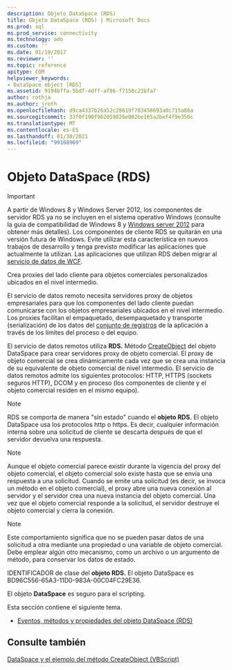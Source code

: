 ```yaml
---
description: Objeto DataSpace (RDS)
title: Objeto DataSpace (RDS) | Microsoft Docs
ms.prod: sql
ms.prod_service: connectivity
ms.technology: ado
ms.custom: ''
ms.date: 01/19/2017
ms.reviewer: ''
ms.topic: reference
apitype: COM
helpviewer_keywords:
- DataSpace object [RDS]
ms.assetid: 9194bffa-5bdf-4dff-af86-f7158c23bfa7
author: rothja
ms.author: jroth
ms.openlocfilehash: d9ca4337b26a52c28619f703456693a0c715a86a
ms.sourcegitcommit: 33f0f190f962059826e002be165a2bef4f9e350c
ms.translationtype: MT
ms.contentlocale: es-ES
ms.lasthandoff: 01/30/2021
ms.locfileid: "99168969"
---
```

# <a name="dataspace-object-rds"></a>Objeto DataSpace (RDS)
> [!IMPORTANT]
>  A partir de Windows 8 y Windows Server 2012, los componentes de servidor RDS ya no se incluyen en el sistema operativo Windows (consulte la guía de compatibilidad de Windows 8 y [Windows server 2012](https://www.microsoft.com/download/details.aspx?id=27416) para obtener más detalles). Los componentes de cliente RDS se quitarán en una versión futura de Windows. Evite utilizar esta característica en nuevos trabajos de desarrollo y tenga previsto modificar las aplicaciones que actualmente la utilizan. Las aplicaciones que utilizan RDS deben migrar al [servicio de datos de WCF](/dotnet/framework/wcf/).  
  
 Crea proxies del lado cliente para objetos comerciales personalizados ubicados en el nivel intermedio.  
  
 El servicio de datos remoto necesita servidores proxy de objetos empresariales para que los componentes del lado cliente puedan comunicarse con los objetos empresariales ubicados en el nivel intermedio. Los proxies facilitan el empaquetado, desempaquetado y transporte (serialización) de los datos del [conjunto de registros](../ado-api/recordset-object-ado.md) de la aplicación a través de los límites del proceso o del equipo.  
  
 El servicio de datos remotos utiliza **RDS.** Método [CreateObject](./createobject-method-rds.md) del objeto DataSpace para crear servidores proxy de objeto comercial. El proxy de objeto comercial se crea dinámicamente cada vez que se crea una instancia de su equivalente de objeto comercial de nivel intermedio. El servicio de datos remotos admite los siguientes protocolos: HTTP, HTTPS (sockets seguros HTTP), DCOM y en proceso (los componentes de cliente y el objeto comercial residen en el mismo equipo).  
  
> [!NOTE]
>  RDS se comporta de manera "sin estado" cuando el **objeto RDS.** El objeto DataSpace usa los protocolos http o https. Es decir, cualquier información interna sobre una solicitud de cliente se descarta después de que el servidor devuelva una respuesta.  
  
> [!NOTE]
>  Aunque el objeto comercial parece existir durante la vigencia del proxy del objeto comercial, el objeto comercial solo existe hasta que se envía una respuesta a una solicitud. Cuando se emite una solicitud (es decir, se invoca un método en el objeto comercial), el proxy abre una nueva conexión al servidor y el servidor crea una nueva instancia del objeto comercial. Una vez que el objeto comercial responde a la solicitud, el servidor destruye el objeto comercial y cierra la conexión.  
  
> [!NOTE]
>  Este comportamiento significa que no se pueden pasar datos de una solicitud a otra mediante una propiedad o una variable de objeto comercial. Debe emplear algún otro mecanismo, como un archivo o un argumento de método, para conservar los datos de estado.  
  
 IDENTIFICADOR de clase del **objeto RDS.** El objeto DataSpace es BD96C556-65A3-11D0-983A-00C04FC29E36.  
  
 El objeto **DataSpace** es seguro para el scripting.  
  
 Esta sección contiene el siguiente tema.  
  
-   [Eventos, métodos y propiedades del objeto DataSpace (RDS)](./dataspace-object-rds-properties-methods-and-events.md)  
  
## <a name="see-also"></a>Consulte también  
 [DataSpace y el ejemplo del método CreateObject (VBScript)](./dataspace-object-and-createobject-method-example-vbscript.md)